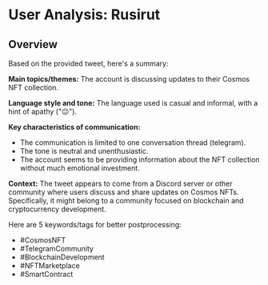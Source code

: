 # User Analysis: Rusirut

## Overview

Based on the provided tweet, here's a summary:

**Main topics/themes:**
The account is discussing updates to their Cosmos NFT collection.

**Language style and tone:** The language used is casual and informal, with a hint of apathy ("😐").

**Key characteristics of communication:**

* The communication is limited to one conversation thread (telegram).
* The tone is neutral and unenthusiastic.
* The account seems to be providing information about the NFT collection without much emotional investment.

**Context:** The tweet appears to come from a Discord server or other community where users discuss and share updates on Cosmos NFTs. Specifically, it might belong to a community focused on blockchain and cryptocurrency development.

Here are 5 keywords/tags for better postprocessing:

* #CosmosNFT
* #TelegramCommunity
* #BlockchainDevelopment
* #NFTMarketplace
* #SmartContract